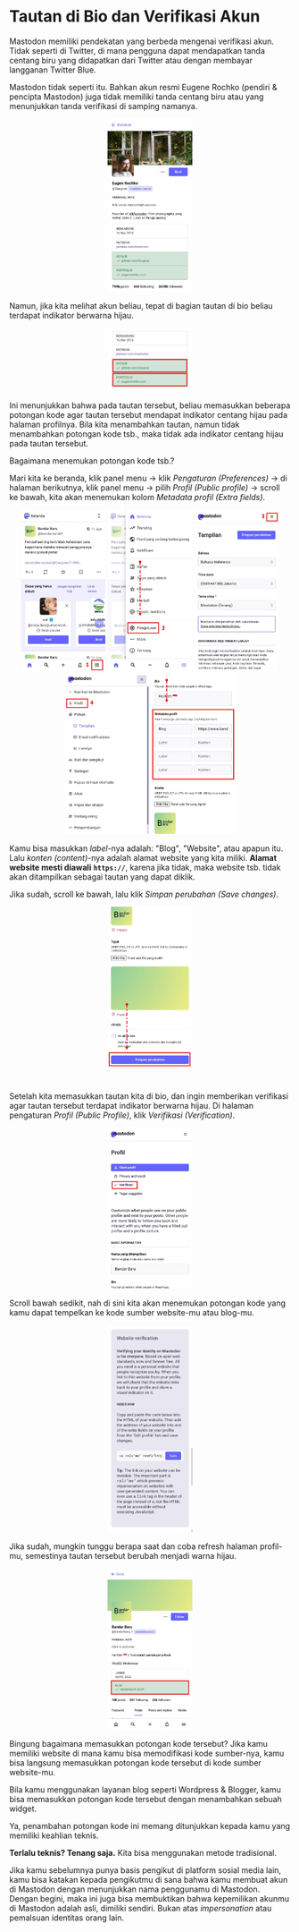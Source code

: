 # Tautan di Bio dan Verifikasi Akun

Mastodon memiliki pendekatan yang berbeda mengenai verifikasi akun. Tidak seperti di Twitter, di mana pengguna dapat mendapatkan tanda centang biru yang didapatkan dari Twitter atau dengan membayar langganan Twitter Blue.

Mastodon tidak seperti itu. Bahkan akun resmi Eugene Rochko (pendiri & pencipta Mastodon) juga tidak memiliki tanda centang biru atau yang menunjukkan tanda verifikasi di samping namanya.

<div align="center">
  <div>
    <img src="../assets/23pic-01.jpg" width="30%" />
  </div>
</div>

Namun, jika kita melihat akun beliau, tepat di bagian tautan di bio beliau terdapat indikator berwarna hijau.

<div align="center">
  <div>
    <img src="../assets/23pic-02.jpg" width="30%" />
  </div>
</div>

Ini menunjukkan bahwa pada tautan tersebut, beliau memasukkan beberapa potongan kode agar tautan tersebut mendapat indikator centang hijau pada halaman profilnya. Bila kita menambahkan tautan, namun tidak menambahkan potongan kode tsb., maka tidak ada indikator centang hijau pada tautan tersebut.

Bagaimana menemukan potongan kode tsb.?

Mari kita ke beranda, klik panel menu -> klik *Pengaturan (Preferences)* -> di halaman berikutnya, klik panel menu -> pilih *Profil (Public profile)* -> scroll ke bawah, kita akan menemukan kolom *Metadata profil (Extra fields)*.

<div align="center">
  <div>
    <img src="../assets/23pic-03.jpg" width="30%" />
    <img src="../assets/23pic-04.jpg" width="30%" />
    <img src="../assets/23pic-05.jpg" width="30%" />
    <img src="../assets/23pic-06.jpg" width="30%" />
    <img src="../assets/23pic-07.jpg" width="30%" />
  </div>
</div>

Kamu bisa masukkan *label*-nya adalah: "Blog", "Website", atau apapun itu. Lalu *konten (content)*-nya adalah alamat website yang kita miliki. **Alamat website mesti diawali** **`https://`**, karena jika tidak, maka website tsb. tidak akan ditampilkan sebagai tautan yang dapat diklik.

Jika sudah, scroll ke bawah, lalu klik *Simpan perubahan (Save changes)*.

<div align="center">
  <div>
    <img src="../assets/23pic-08.jpg" width="30%" />
  </div>
</div>

#

Setelah kita memasukkan tautan kita di bio, dan ingin memberikan verifikasi agar tautan tersebut terdapat indikator berwarna hijau. Di halaman pengaturan *Profil (Public Profile)*, klik *Verifikasi (Verification)*.

<div align="center">
  <div>
    <img src="../assets/23pic-09.jpg" width="30%" />
  </div>
</div>

Scroll bawah sedikit, nah di sini kita akan menemukan potongan kode yang kamu dapat tempelkan ke kode sumber website-mu atau blog-mu.

<div align="center">
  <div>
    <img src="../assets/23pic-10.jpg" width="30%" />
  </div>
</div>

Jika sudah, mungkin tunggu berapa saat dan coba refresh halaman profil-mu, semestinya tautan tersebut berubah menjadi warna hijau.

<div align="center">
  <div>
    <img src="../assets/23pic-11.jpg" width="30%" />
  </div>
</div>

Bingung bagaimana memasukkan potongan kode tersebut? Jika kamu memiliki website di mana kamu bisa memodifikasi kode sumber-nya, kamu bisa langsung memasukkan potongan kode tersebut di kode sumber website-mu.

Bila kamu menggunakan layanan blog seperti Wordpress & Blogger, kamu bisa memasukkan potongan kode tersebut dengan menambahkan sebuah widget.

Ya, penambahan potongan kode ini memang ditunjukkan kepada kamu yang memiliki keahlian teknis.

**Terlalu teknis? Tenang saja.** Kita bisa menggunakan metode tradisional.

Jika kamu sebelumnya punya basis pengikut di platform sosial media lain, kamu bisa katakan kepada pengikutmu di sana bahwa kamu membuat akun di Mastodon dengan menunjukkan nama penggunamu di Mastodon. Dengan begini, maka ini juga bisa membuktikan bahwa kepemilikan akunmu di Mastodon adalah asli, dimiliki sendiri. Bukan atas *impersonation* atau pemalsuan identitas orang lain.
